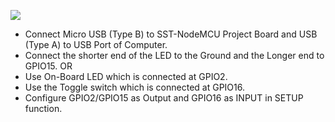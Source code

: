![](https://user-images.githubusercontent.com/65058286/155885961-8aaab98e-5847-4dd2-adbb-6f4d2e34d5aa.png)

- Connect Micro USB (Type B) to SST-NodeMCU Project Board and USB (Type A) to USB Port of Computer. 
- Connect the shorter end of the LED to the Ground and the Longer end to GPIO15.
                              OR 
- Use On-Board LED which is connected at GPIO2.
- Use the Toggle switch which is connected at GPIO16.
- Configure GPIO2/GPIO15 as Output and GPIO16 as INPUT in SETUP function.
